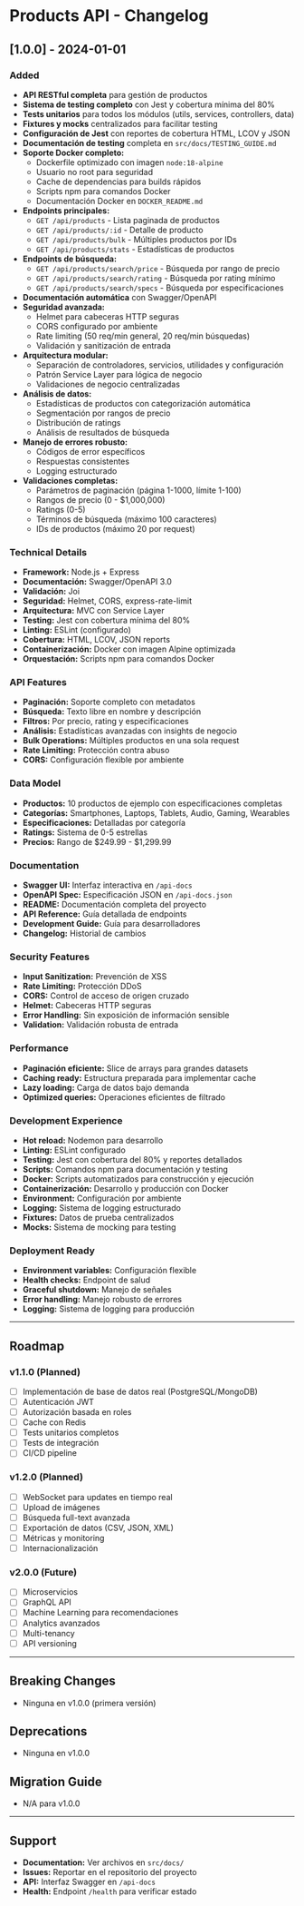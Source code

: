 # Products API - Changelog

## [1.0.0] - 2024-01-01

### Added
- **API RESTful completa** para gestión de productos
- **Sistema de testing completo** con Jest y cobertura mínima del 80%
- **Tests unitarios** para todos los módulos (utils, services, controllers, data)
- **Fixtures y mocks** centralizados para facilitar testing
- **Configuración de Jest** con reportes de cobertura HTML, LCOV y JSON
- **Documentación de testing** completa en `src/docs/TESTING_GUIDE.md`
- **Soporte Docker completo:**
  - Dockerfile optimizado con imagen `node:18-alpine`
  - Usuario no root para seguridad
  - Cache de dependencias para builds rápidos
  - Scripts npm para comandos Docker
  - Documentación Docker en `DOCKER_README.md`
- **Endpoints principales:**
  - `GET /api/products` - Lista paginada de productos
  - `GET /api/products/:id` - Detalle de producto
  - `GET /api/products/bulk` - Múltiples productos por IDs
  - `GET /api/products/stats` - Estadísticas de productos
- **Endpoints de búsqueda:**
  - `GET /api/products/search/price` - Búsqueda por rango de precio
  - `GET /api/products/search/rating` - Búsqueda por rating mínimo
  - `GET /api/products/search/specs` - Búsqueda por especificaciones
- **Documentación automática** con Swagger/OpenAPI
- **Seguridad avanzada:**
  - Helmet para cabeceras HTTP seguras
  - CORS configurado por ambiente
  - Rate limiting (50 req/min general, 20 req/min búsquedas)
  - Validación y sanitización de entrada
- **Arquitectura modular:**
  - Separación de controladores, servicios, utilidades y configuración
  - Patrón Service Layer para lógica de negocio
  - Validaciones de negocio centralizadas
- **Análisis de datos:**
  - Estadísticas de productos con categorización automática
  - Segmentación por rangos de precio
  - Distribución de ratings
  - Análisis de resultados de búsqueda
- **Manejo de errores robusto:**
  - Códigos de error específicos
  - Respuestas consistentes
  - Logging estructurado
- **Validaciones completas:**
  - Parámetros de paginación (página 1-1000, límite 1-100)
  - Rangos de precio (0 - $1,000,000)
  - Ratings (0-5)
  - Términos de búsqueda (máximo 100 caracteres)
  - IDs de productos (máximo 20 por request)

### Technical Details
- **Framework:** Node.js + Express
- **Documentación:** Swagger/OpenAPI 3.0
- **Validación:** Joi
- **Seguridad:** Helmet, CORS, express-rate-limit
- **Arquitectura:** MVC con Service Layer
- **Testing:** Jest con cobertura mínima del 80%
- **Linting:** ESLint (configurado)
- **Cobertura:** HTML, LCOV, JSON reports
- **Containerización:** Docker con imagen Alpine optimizada
- **Orquestación:** Scripts npm para comandos Docker

### API Features
- **Paginación:** Soporte completo con metadatos
- **Búsqueda:** Texto libre en nombre y descripción
- **Filtros:** Por precio, rating y especificaciones
- **Análisis:** Estadísticas avanzadas con insights de negocio
- **Bulk Operations:** Múltiples productos en una sola request
- **Rate Limiting:** Protección contra abuso
- **CORS:** Configuración flexible por ambiente

### Data Model
- **Productos:** 10 productos de ejemplo con especificaciones completas
- **Categorías:** Smartphones, Laptops, Tablets, Audio, Gaming, Wearables
- **Especificaciones:** Detalladas por categoría
- **Ratings:** Sistema de 0-5 estrellas
- **Precios:** Rango de $249.99 - $1,299.99

### Documentation
- **Swagger UI:** Interfaz interactiva en `/api-docs`
- **OpenAPI Spec:** Especificación JSON en `/api-docs.json`
- **README:** Documentación completa del proyecto
- **API Reference:** Guía detallada de endpoints
- **Development Guide:** Guía para desarrolladores
- **Changelog:** Historial de cambios

### Security Features
- **Input Sanitization:** Prevención de XSS
- **Rate Limiting:** Protección DDoS
- **CORS:** Control de acceso de origen cruzado
- **Helmet:** Cabeceras HTTP seguras
- **Error Handling:** Sin exposición de información sensible
- **Validation:** Validación robusta de entrada

### Performance
- **Paginación eficiente:** Slice de arrays para grandes datasets
- **Caching ready:** Estructura preparada para implementar cache
- **Lazy loading:** Carga de datos bajo demanda
- **Optimized queries:** Operaciones eficientes de filtrado

### Development Experience
- **Hot reload:** Nodemon para desarrollo
- **Linting:** ESLint configurado
- **Testing:** Jest con cobertura del 80% y reportes detallados
- **Scripts:** Comandos npm para documentación y testing
- **Docker:** Scripts automatizados para construcción y ejecución
- **Containerización:** Desarrollo y producción con Docker
- **Environment:** Configuración por ambiente
- **Logging:** Sistema de logging estructurado
- **Fixtures:** Datos de prueba centralizados
- **Mocks:** Sistema de mocking para testing

### Deployment Ready
- **Environment variables:** Configuración flexible
- **Health checks:** Endpoint de salud
- **Graceful shutdown:** Manejo de señales
- **Error handling:** Manejo robusto de errores
- **Logging:** Sistema de logging para producción

---

## Roadmap

### v1.1.0 (Planned)
- [ ] Implementación de base de datos real (PostgreSQL/MongoDB)
- [ ] Autenticación JWT
- [ ] Autorización basada en roles
- [ ] Cache con Redis
- [ ] Tests unitarios completos
- [ ] Tests de integración
- [ ] CI/CD pipeline

### v1.2.0 (Planned)
- [ ] WebSocket para updates en tiempo real
- [ ] Upload de imágenes
- [ ] Búsqueda full-text avanzada
- [ ] Exportación de datos (CSV, JSON, XML)
- [ ] Métricas y monitoring
- [ ] Internacionalización

### v2.0.0 (Future)
- [ ] Microservicios
- [ ] GraphQL API
- [ ] Machine Learning para recomendaciones
- [ ] Analytics avanzados
- [ ] Multi-tenancy
- [ ] API versioning

---

## Breaking Changes
- Ninguna en v1.0.0 (primera versión)

## Deprecations
- Ninguna en v1.0.0

## Migration Guide
- N/A para v1.0.0

---

## Support
- **Documentation:** Ver archivos en `src/docs/`
- **Issues:** Reportar en el repositorio del proyecto
- **API:** Interfaz Swagger en `/api-docs`
- **Health:** Endpoint `/health` para verificar estado
